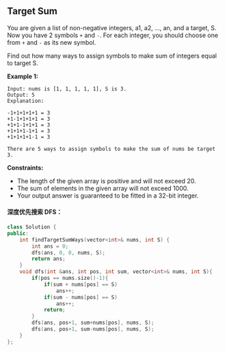 ## Target Sum

You are given a list of non-negative integers, a1, a2, ..., an, and a target, S. Now you have 2 symbols `+` and `-`. For each integer, you should choose one from `+` and `-` as its new symbol.

Find out how many ways to assign symbols to make sum of integers equal to target S.

**Example 1:**

```
Input: nums is [1, 1, 1, 1, 1], S is 3. 
Output: 5
Explanation: 

-1+1+1+1+1 = 3
+1-1+1+1+1 = 3
+1+1-1+1+1 = 3
+1+1+1-1+1 = 3
+1+1+1+1-1 = 3

There are 5 ways to assign symbols to make the sum of nums be target 3.
```

**Constraints:**

- The length of the given array is positive and will not exceed 20.
- The sum of elements in the given array will not exceed 1000.
- Your output answer is guaranteed to be fitted in a 32-bit integer.

#### 深度优先搜索 DFS：

```c++
class Solution {
public:
    int findTargetSumWays(vector<int>& nums, int S) {
        int ans = 0;
        dfs(ans, 0, 0, nums, S);
        return ans;
    }
    void dfs(int &ans, int pos, int sum, vector<int>& nums, int S){
        if(pos == nums.size()-1){
            if(sum + nums[pos] == S)
                ans++;
            if(sum - nums[pos] == S)
                ans++;
            return;
        }
        dfs(ans, pos+1, sum+nums[pos], nums, S);
        dfs(ans, pos+1, sum-nums[pos], nums, S);
    }
};
```

